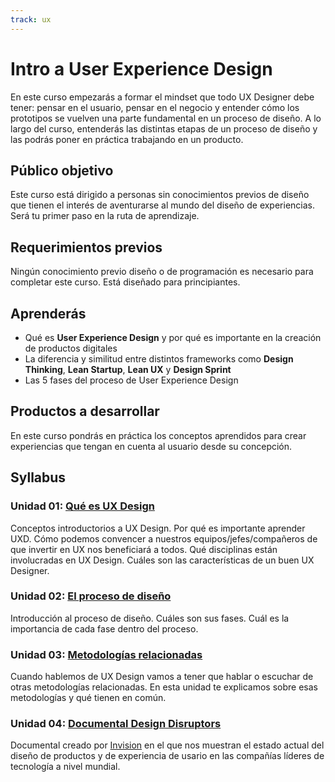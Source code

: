 ```yaml
---
track: ux
---
```


# Intro a User Experience Design

En este curso empezarás a formar el mindset que todo UX Designer debe tener:
pensar en el usuario, pensar en el negocio y entender cómo los prototipos se
vuelven una parte fundamental en un proceso de diseño. A lo largo del curso,
entenderás las distintas etapas de un proceso de diseño y las podrás poner en
práctica trabajando en un producto.

## Público objetivo

Este curso está dirigido a personas sin conocimientos previos de diseño que
tienen el interés de aventurarse al mundo del diseño de experiencias. Será tu
primer paso en la ruta de aprendizaje.

## Requerimientos previos

Ningún conocimiento previo diseño o de programación es necesario para completar
este curso. Está diseñado para principiantes.

## Aprenderás

* Qué es **User Experience Design** y por qué es importante en la creación de
  productos digitales
* La diferencia y similitud entre distintos frameworks como **Design Thinking**,
  **Lean Startup**, **Lean UX** y **Design Sprint**
* Las 5 fases del proceso de User Experience Design

## Productos a desarrollar

En este curso pondrás en práctica los conceptos aprendidos para crear
experiencias que tengan en cuenta al usuario desde su concepción.

## Syllabus

### Unidad 01: [Qué es UX Design](00-que-es-uxd)

Conceptos introductorios a UX Design. Por qué es importante aprender UXD. Cómo
podemos convencer a nuestros equipos/jefes/compañeros de que invertir en UX nos
beneficiará a todos. Qué disciplinas están involucradas en UX Design. Cuáles son
las características de un buen UX Designer.

### Unidad 02: [El proceso de diseño](01-el-proceso-de-diseno)

Introducción al proceso de diseño. Cuáles son sus fases. Cuál es la importancia
de cada fase dentro del proceso.

### Unidad 03: [Metodologías relacionadas](02-metodologias-relacionadas)

Cuando hablemos de UX Design vamos a tener que hablar o escuchar de otras
metodologías relacionadas. En esta unidad te explicamos sobre esas metodologías
y qué tienen en común.

### Unidad 04: [Documental Design Disruptors](03-design-disruptors)

Documental creado por [Invision](http://invisionapp.com/) en el que nos muestran
el estado actual del diseño de productos y de experiencia de usario en las
compañías líderes de tecnología a nivel mundial.
